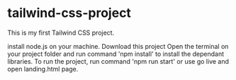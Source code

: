 # tailwind-css-project

This is my first Tailwind CSS project.

install node.js on your machine.
Download this project
Open the terminal on your project folder and run command 'npm install' to install the dependant libraries.
To run the project, run command 'npm run start' or use go live and open landing.html page.
